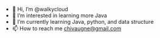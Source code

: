 - 👋 Hi, I’m @walkycloud
- 👀 I’m interested in learning more Java
- 🌱 I’m currently learning Java, python, and data structure
- 📫 How to reach me chivaugne@gmail.com

<!---
walkycloud/walkycloud is a ✨ special ✨ repository because its `README.md` (this file) appears on your GitHub profile.
You can click the Preview link to take a look at your changes.
--->
